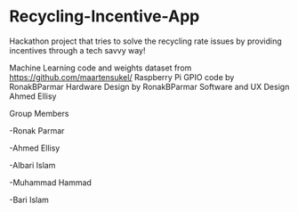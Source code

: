 # Recycling-Incentive-App
Hackathon project that tries to solve the recycling rate issues by providing incentives through a tech savvy way!

Machine Learning code and weights dataset from https://github.com/maartensukel/ 
Raspberry Pi GPIO code by RonakBParmar
Hardware Design by RonakBParmar
Software and UX Design Ahmed Ellisy

Group Members

-Ronak Parmar

-Ahmed Ellisy

-Albari Islam

-Muhammad Hammad

-Bari Islam
